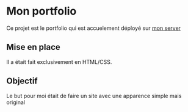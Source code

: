 # Mon portfolio
Ce projet est le portfolio qui est accuelement déployé sur [mon server](https://samuel-pinto.fr)

## Mise en place
Il a était fait exclusivement en HTML/CSS.

## Objectif
Le but pour moi était de faire un site avec une apparence simple mais original
